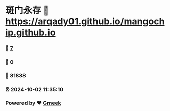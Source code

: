 # 斑门永存 :link: https://arqady01.github.io/mangochip.github.io 
### :page_facing_up: [7](https://arqady01.github.io/mangochip.github.io/tag.html) 
### :speech_balloon: 0 
### :hibiscus: 81838 
### :alarm_clock: 2024-10-02 11:35:10 
### Powered by :heart: [Gmeek](https://github.com/Meekdai/Gmeek)
